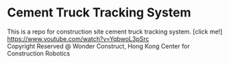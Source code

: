 # Cement Truck Tracking System
This is a repo for construction site cement truck tracking system. [click me!] https://www.youtube.com/watch?v=YqbwoL3pSrc </br>
Copyright Reserved @ Wonder Construct, Hong Kong Center for Construction Robotics
